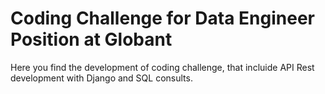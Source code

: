 # Coding Challenge for Data Engineer Position at Globant
Here you find the development of coding challenge, that incluide API Rest development with Django and SQL consults.
